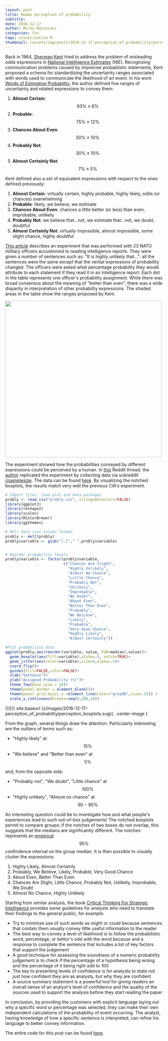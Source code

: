 ```yaml
---
layout: post
title: Human perception of probability
subtitle:
date: 2016-12-17
author: Mirko Mazzoleni
categories: fun
tags: visualization R
thumbnail: /assets/img/posts/2016-12-17-perception_of_probability/perception_boxplots.svg
---
```



Back in 1964, [Sherman Kent](https://en.wikipedia.org/wiki/Sherman_Kent) tried to address the problem of misleading odds expressions in [National Intelligence Estimates](https://en.wikipedia.org/wiki/National_Intelligence_Estimate) (NIE).
Recognizing communication problems caused by imprecise probablistic statements, Kent proposed a schema for standardizing the uncertainty ranges associated with words used to communicate the likelihood of an event.
In his work [Words of Estimative Probability](https://www.cia.gov/library/center-for-the-study-of-intelligence/csi-publications/books-and-monographs/sherman-kent-and-the-board-of-national-estimates-collected-essays/6words.html), the author defined five ranges of uncertainty and related expressions to convey them:

1. **Almost Certain**:	$$93\%	\pm 6\%$$
2. **Probable**:	$$75\%	\pm  12\%$$
3. **Chances About Even**:	$$50\%	\pm  10\%$$
4. **Probably Not**:	$$30\% \pm  10\%$$
5. **Almost Certainly Not**:	$$7\% \pm  5\%$$

Kent defined also a set of equivalent expressions with respect to the ones defined previously:

1. **Almost Certain**: virtually certain, highly probable, highly likely, odds (or chances) overwhelming
2. **Probable**: likely, we believe, we estimate
3. **Chances About Even**: chances a little better (or less) than even, improbable,
unlikely
4. **Probably Not**: we believe that...not, we estimate that...not, we doubt, doubtful
5. **Almost Certainly Not**: virtually impossible, almost impossible, some slight chance, highly doubtful


[This article](https://www.cia.gov/library/center-for-the-study-of-intelligence/csi-publications/books-and-monographs/psychology-of-intelligence-analysis/art15.html#rft144) describes an experiment that was performed with 23 NATO military officers accustomed to reading intelligence reports. They were given a number of sentences such as: "It is highly unlikely that...": all the sentences were the same except that the verbal expressions of probability changed. The officers were asked what percentage probability they would attribute to each statement if they read it in an intelligence report. Each dot in the table represents one officer's probability assignment. While there was broad consensus about the meaning of "better than even", there was a wide disparity in interpretation of other probability expressions. The shaded areas in the table show the ranges proposed by Kent.


<img src="{{ site.baseurl }}/images/2016-12-17-perception_of_probability/perception.gif" style="width: 500px;" class="center_img" />




The experiment showed how the probabilities conveyed by different expressions could be perceived by a human.
In [this](https://www.reddit.com/r/dataisbeautiful/comments/3hi7ul/oc_what_someone_interprets_when_you_say_probably/) Reddit thread, the [author](https://www.reddit.com/user/zonination) replicated the experiment by collecting data via subreddit [r/samplesize](https://www.reddit.com/r/samplesize). The data can be found [here](https://github.com/zonination/perceptions). By visualizing the notched boxplots, the results match very well the previous CIA's experiment.

```r
# Import files, load plot and data packages
probly <- read.csv("probly.csv", stringsAsFactors=FALSE)
library(ggplot2)
library(reshape2)
library(scales)
library(RColorBrewer)
library(ggthemes)
```


```r
# Melt data into column format.
probly <- melt(probly)
probly$variable <- gsub("[.]"," ",probly$variable)


# Reorder probability levels
probly$variable <- factor(probly$variable,
                          c("Chances Are Slight",
                            "Highly Unlikely",
                            "Almost No Chance",
                            "Little Chance",
                            "Probably Not",
                            "Unlikely",
                            "Improbable",
                            "We Doubt",
                            "About Even",
                            "Better Than Even",
                            "Probably",
                            "We Believe",
                            "Likely",
                            "Probable",
                            "Very Good Chance",
                            "Highly Likely",
                            "Almost Certainly"))
```


```r
#Plot probability data
ggplot(probly,aes(reorder(variable, value, FUN=median),value))+
  geom_boxplot(aes(fill=variable),alpha=.5, notch=TRUE)+
  geom_jitter(aes(color=variable),size=4,alpha=.2)+
  coord_flip()+
  guides(fill=FALSE,color=FALSE)+
  xlab("Sentence")+
  ylab("Assigned Probability (%)")+
  theme_few(base_size = 16)+
  theme(panel.border = element_blank())+
  theme(panel.grid.major.x =element_line(color="grey90",size=.25)) +
  scale_y_continuous(breaks=seq(0,100,10))
```


![]({{ site.baseurl }}/images/2016-12-17-perception_of_probability/perception_boxplots.svg){: .center-image }<!-- -->


From the graph, several things draw the attention. Particularly interesting are the outliers of terms such as:

- "Highly likely" at $$15\%$$
- "We believe" and "Better than even" at $$5\%$$

and, from the opposite side:

- "Probably not", "We doubt", "Little chance" at $$100\%$$
- "Highly unlikely", "Almost no chance" at $$90-95\%$$

An interesting question could be to investigate how and what people's experiences lead to such out-of-box judgements!
The notched boxplots permit to compare groups: if the notches of two boxes do not overlap, this suggests that the medians are significantly different. The notches represents an [empirical](http://stats.stackexchange.com/questions/184516/why-is-the-95-ci-for-the-median-supposed-to-be-%C2%B11-57iqr-sqrtn) $$95\%$$ confindence interval on the group median. It is then possible to visually cluster the expressions:

1. Highly Likely, Almost Certainly
2. Probably, We Believe, Likely, Probable, Very Good Chance
3. About Even, Better Than Even
4. Chances Are Slight, Little Chance, Probably Not, Unlikely, Improbable, We Doubt
5. Almost No Chance, Highly Unlikely

Starting from similar analysis, the book [Critical Thinking For Strategic Intelligence](https://www.amazon.com/Critical-Thinking-Strategic-Intelligence-Katherine/dp/1452226679/ref=sr_1_2?ie=UTF8&qid=1481480362&sr=8-2&keywords=Critical+Thinking+For+Strategic+Intelligence) provides some guidelines for analysts who need to translate their findings to the general public, for example:

- Try to minimize use of such words as *might* or *could* because sentences that contain them usually convey little useful information to the reader
- The best way to convey a  level of likelihood  is to follow the probabilistic word, percentage, or bettor's odd with the word *because* and a response to complete the sentence that includes a list of key factors that support the judgement
- A good technique for assessing the soundness of a numeric probability judgement is to check if the percentage of a hypothesis being wrong and the percentage of it being right add to 100
- The key to presenting levels of confidence is for analysts to state not just how confident they are as analysts, but why they are confident
- A source summary statement is a powerful tool for giving readers an overall sense of an analyst's level of confidence and the quality of the sources used to support the analysis before they start reading the paper


In conclusion, by providing the customers with explicit language laying out why a specific word or percentage was selected, they can make their own independent calculations of the probability of event occurring. The analyst, having knowledge of how a specific sentence is interpreted, can refine his language to better convey information.

The entire code for this post can be found  [here](https://github.com/MirkoMazzoleni/MirkoMazzoleni.github.io/blob/master/Rmarkdowns/2016-12-17-perception_of_probability.Rmd).
